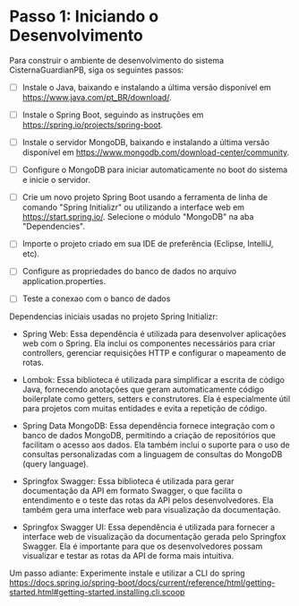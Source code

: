 # Passo 1: Iniciando o Desenvolvimento

Para construir o ambiente de desenvolvimento do sistema CisternaGuardianPB, siga os seguintes passos:

- [ ] Instale o Java, baixando e instalando a última versão disponível em https://www.java.com/pt_BR/download/.
- [ ] Instale o Spring Boot, seguindo as instruções em https://spring.io/projects/spring-boot.
- [ ] Instale o servidor MongoDB, baixando e instalando a última versão disponível em https://www.mongodb.com/download-center/community.
- [ ] Configure o MongoDB para iniciar automaticamente no boot do sistema e inicie o servidor.
- [ ] Crie um novo projeto Spring Boot usando a ferramenta de linha de comando "Spring Initializr" ou utilizando a interface web em https://start.spring.io/. Selecione o módulo "MongoDB" na aba "Dependencies".
- [ ] Importe o projeto criado em sua IDE de preferência (Eclipse, IntelliJ, etc).
- [ ] Configure as propriedades do banco de dados no arquivo application.properties. 
- [ ] Teste a conexao com o banco de dados


Dependencias iniciais usadas no projeto Spring Initializr:

- Spring Web: Essa dependência é utilizada para desenvolver aplicações web com o Spring. Ela inclui os componentes necessários para criar controllers, gerenciar requisições HTTP e configurar o mapeamento de rotas.

- Lombok: Essa biblioteca é utilizada para simplificar a escrita de código Java, fornecendo anotações que geram automaticamente código boilerplate como getters, setters e construtores. Ela é especialmente útil para projetos com muitas entidades e evita a repetição de código.

- Spring Data MongoDB: Essa dependência fornece integração com o banco de dados MongoDB, permitindo a criação de repositórios que facilitam o acesso aos dados. Ela também inclui o suporte para o uso de consultas personalizadas com a linguagem de consultas do MongoDB (query language).

- Springfox Swagger: Essa biblioteca é utilizada para gerar documentação da API em formato Swagger, o que facilita o entendimento e o teste das rotas da API pelos desenvolvedores. Ela também gera uma interface web para visualização da documentação.

- Springfox Swagger UI: Essa dependência é utilizada para fornecer a interface web de visualização da documentação gerada pelo Springfox Swagger. Ela é importante para que os desenvolvedores possam visualizar e testar as rotas da API de forma mais intuitiva.

Um passo adiante: 
Experimente instale e utilizar a CLI do spring https://docs.spring.io/spring-boot/docs/current/reference/html/getting-started.html#getting-started.installing.cli.scoop


